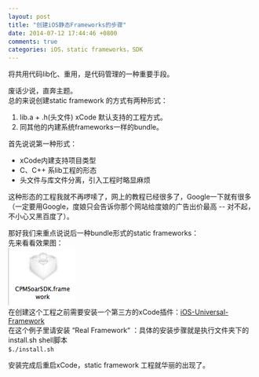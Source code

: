 ```yaml
---
layout: post
title: "创建iOS静态Frameworks的步骤"
date: 2014-07-12 17:44:46 +0800
comments: true
categories: iOS，static frameworks，SDK
---
```

将共用代码lib化、重用，是代码管理的一种重要手段。  

废话少说，直奔主题。  
总的来说创建static framework 的方式有两种形式：  

1.	lib.a + .h(头文件) xCode 默认支持的工程方式。  
2.	同其他的内建系统frameworks一样的bundle。
	
首先说说第一种形式：
	
*	xCode内建支持项目类型
*	C、C++ 系lib工程的形态
*	头文件与库文件分离，引入工程时略显麻烦  

这种形态的工程我就不再啰嗦了，网上的教程已经很多了，Google一下就有很多（一定要用Google，度娘只会告诉你那个网站给度娘的广告出价最高 -- 对不起，不小心又黑百度了）。  
  
  
  
那好我们来重点说说后一种bundle形式的static frameworks：  
先来看看效果图：  
![static framework](/images/createframework/staticframeworks.png)  
在创建这个工程之前需要安装一个第三方的xCode插件：[iOS-Universal-Framework](https://github.com/kstenerud/iOS-Universal-Framework/)  
在这个例子里请安装 “Real Framework“ ：具体的安装步骤就是执行文件夹下的 install.sh shell脚本  
`$./install.sh`  

安装完成后重启xCode，static framework 工程就华丽的出现了。